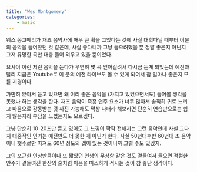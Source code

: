 ```yaml
---
title: "Wes Montgomery"
categories:
    - music
---
```


웨스 몽고메리가 재즈 음악사에 매우 큰 획을 그었다는 것에 사실 대학다닐 때부터 이분의 음악을 들어왔던 것 같은데, 사실 좋다니까 그냥 들으려했을 뿐 정말 좋은지 아닌지 그저 유명한 곡만 대충 들어 외우고 있을 뿐이었다.

요사이 이런 저런 음악을 듣다가 우연히 몇 곡 얻어걸려서 다시금 듣게 되었는데 예전과 달리 지금은 Youtube로 이 분의 예전 라이브도 볼 수 있게 되어서 참 얼마나 좋은지 모를 지경이다.

가만히 앉아서 듣고 있으면 왜 이리 좋은 음악을 (가지고 있었으면서도) 들어볼 생각을 못했나 하는 생각을 한다. 재즈 음악이 즉흥 연주 요소가 너무 많아서 솔직히 귀로 느끼고 마음으로 감동받는 것 까진 가능해도 막상 나더라 해보라면 단순히 연습만으로는 쉽지 않은지라 부담을 느꼈는지도 모르겠다.

그냥 단순히 10-20초만 듣고 있어도 그 느낌이 팍팍 전해지는 그런 음악인데 사실 그다지 대중적인 인기는 예전만도 더 못한 게 아닌가 한다. 사실 50년대후반 60년대 초 음악이니 햇수로만 따져도 60년 정도의 갭이 있는 것이니까 그럴 수도 있겠지. 

그의 포근한 인상만큼이나 또 짧았던 인생의 무상함 같은 것도 곁들여서 들으면 적절한 안주가 곁들여진 한잔의 술처럼 마음을 따스하게 적시는 것이 참 좋단 생각이다. 